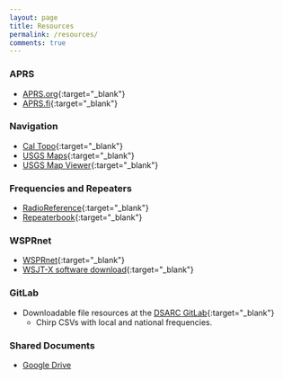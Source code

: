 ```yaml
---
layout: page
title: Resources
permalink: /resources/
comments: true
---
```


### APRS
+ [APRS.org](http://aprs.org){:target="_blank"}
+ [APRS.fi](https://aprs.fi){:target="_blank"}

### Navigation
+ [Cal Topo](http://caltopo.com){:target="_blank"}
+ [USGS Maps](https://nationalmap.gov/){:target="_blank"}
+ [USGS Map Viewer](https://viewer.nationalmap.gov/basic/){:target="_blank"}

### Frequencies and Repeaters  
+ [RadioReference](http://www.radioreference.com/){:target="_blank"}
+ [Repeaterbook](https://www.repeaterbook.com/index.php){:target="_blank"}

### WSPRnet  
+ [WSPRnet](http://wsprnet.org/drupal/){:target="_blank"}
+ [WSJT-X software download](http://physics.princeton.edu/pulsar/K1JT/wspr.html){:target="_blank"}

### GitLab
+ Downloadable file resources at the [DSARC GitLab](https://gitlab.com/dsarc){:target="_blank"}
    + Chirp CSVs with local and national frequencies.

### Shared Documents
+ [Google Drive](https://drive.google.com/drive/folders/0B81z2DDvMhPwU21ORktnelBNYU0)